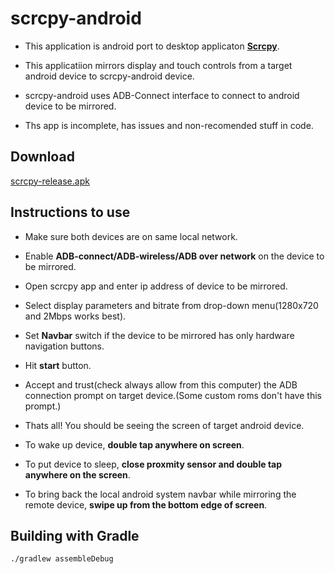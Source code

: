 # scrcpy-android

- This application is android port to desktop applicaton [**Scrcpy**](https://github.com/Genymobile/scrcpy).

- This applicatiion mirrors display and touch controls from a target android device to scrcpy-android device.

- scrcpy-android uses ADB-Connect interface to connect to android device to be mirrored.

- Ths app is incomplete, has issues and non-recomended stuff in code.


## Download

[scrcpy-release.apk](https://gitlab.com/las2mile/scrcpy-android/raw/master/release/scrcpy-release.apk)


## Instructions to use

- Make sure both devices are on same local network.

- Enable **ADB-connect/ADB-wireless/ADB over network** on the device to be mirrored. 

- Open scrcpy app and enter ip address of device to be mirrored.

- Select display parameters and bitrate from drop-down menu(1280x720 and 2Mbps works best).

- Set **Navbar** switch if the device to be mirrored has only hardware navigation buttons.

- Hit **start** button.

- Accept and trust(check always allow from this computer) the ADB connection prompt on target device.(Some custom roms don't have this prompt.)

- Thats all! You should be seeing the screen of target android device.

- To wake up device, **double tap anywhere on screen**.

- To put device to sleep, **close proxmity sensor and double tap anywhere on the screen**. 

- To bring back the local android system navbar while mirroring the remote device, **swipe up from the bottom edge of screen**.


## Building with Gradle

    ./gradlew assembleDebug




